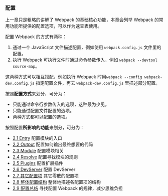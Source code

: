 ### 配置
上一章只是粗略的讲解了 Webpack 的基础核心功能，本章会列举 Webpack 的常用功能所提供的配置选项，可以作为速查表使用。

配置 Webpack 的方式有两种：

1. 通过一个 JavaScript 文件描述配置，例如使用 `webpack.config.js` 文件里的配置。
2. 执行 Webpack 可执行文件时通过命令参数传入，例如 `webpack --devtool source-map`。

这两种方式可以相互搭配，例如执行 Webpack 时用`webpack --config webpack-dev.config.js` 指定配置文件，再去 `webpack-dev.config.js` 里描述部分配置。

按照**配置方式**来划分，可分为：

- 只能通过命令行参数传入的选项，这种最为少见。
- 只能通过配置文件配置的选项。
- 两种方式都可以配置的选项。

按照配置**所影响的功能**来划分，可分为：

- [2.1 Entry](2.1Entry.md) 配置模块的入口
- [2.2 Output](2.2Output.md) 配置如何输出最终想要的代码
- [2.3 Module](2.3Module.md) 配置模块相关
- [2.4 Resolve](2.4Resolve.md) 配置寻找模块的规则
- [2.5 Plugins](2.5Plugins.md) 配置扩展插件
- [2.6 DevServer](2.6DevServer.md) 配置 DevServer
- [2.7 其它配置项](2.7其它配置项.md) 其它零散的配置项
- [2.8 整体配置结构](2.8整体配置结构.md) 整体地描述各配置项的结构
- [2.9 配置总结](2.9配置总结.md) 寻找配置 Webpack 的规律，减少思维负担
